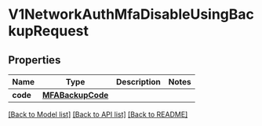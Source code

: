 # V1NetworkAuthMfaDisableUsingBackupRequest

## Properties
Name | Type | Description | Notes
------------ | ------------- | ------------- | -------------
**code** | [**MFABackupCode**](MFABackupCode.md) |  | 

[[Back to Model list]](../README.md#documentation-for-models) [[Back to API list]](../README.md#documentation-for-api-endpoints) [[Back to README]](../README.md)

